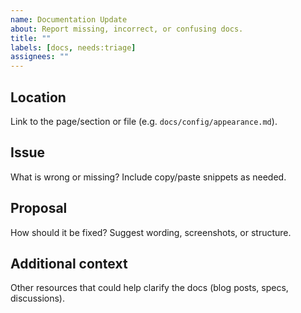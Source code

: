```yaml
---
name: Documentation Update
about: Report missing, incorrect, or confusing docs.
title: ""
labels: [docs, needs:triage]
assignees: ""
---
```


## Location
Link to the page/section or file (e.g. `docs/config/appearance.md`).

## Issue
What is wrong or missing? Include copy/paste snippets as needed.

## Proposal
How should it be fixed? Suggest wording, screenshots, or structure.

## Additional context
Other resources that could help clarify the docs (blog posts, specs, discussions).

